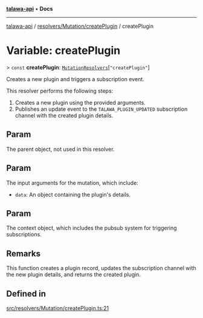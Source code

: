 [**talawa-api**](../../../../README.md) • **Docs**

***

[talawa-api](../../../../modules.md) / [resolvers/Mutation/createPlugin](../README.md) / createPlugin

# Variable: createPlugin

\> `const` **createPlugin**: [`MutationResolvers`](../../../../types/generatedGraphQLTypes/type-aliases/MutationResolvers.md)\[`"createPlugin"`\]

Creates a new plugin and triggers a subscription event.

This resolver performs the following steps:

1. Creates a new plugin using the provided arguments.
2. Publishes an update event to the `TALAWA_PLUGIN_UPDATED` subscription channel with the created plugin details.

## Param

The parent object, not used in this resolver.

## Param

The input arguments for the mutation, which include:
  - `data`: An object containing the plugin's details.

## Param

The context object, which includes the pubsub system for triggering subscriptions.

## Remarks

This function creates a plugin record, updates the subscription channel with the new plugin details, and returns the created plugin.

## Defined in

[src/resolvers/Mutation/createPlugin.ts:21](https://github.com/PalisadoesFoundation/talawa-api/blob/60937520d7a29ccf883a9c6a7c2d186bae92a81b/src/resolvers/Mutation/createPlugin.ts#L21)
